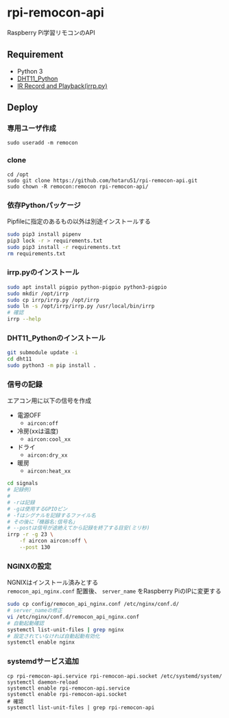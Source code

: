 # rpi-remocon-api

Raspberry Pi学習リモコンのAPI

## Requirement

* Python 3
* [DHT11_Python](https://github.com/szazo/DHT11_Python)
* [IR Record and Playback(irrp.py)](http://abyz.me.uk/rpi/pigpio/examples.html#Python_irrp_py)

## Deploy

### 専用ユーザ作成

```
sudo useradd -m remocon
```

### clone

```
cd /opt
sudo git clone https://github.com/hotaru51/rpi-remocon-api.git
sudo chown -R remocon:remocon rpi-remocon-api/
```

### 依存Pythonパッケージ

Pipfileに指定のあるもの以外は別途インストールする

```sh
sudo pip3 install pipenv
pip3 lock -r > requirements.txt
sudo pip3 install -r requirements.txt
rm requirements.txt
```

### irrp.pyのインストール

```sh
sudo apt install pigpio python-pigpio python3-pigpio
sudo mkdir /opt/irrp
sudo cp irrp/irrp.py /opt/irrp
sudo ln -s /opt/irrp/irrp.py /usr/local/bin/irrp
# 確認
irrp --help
```

### DHT11_Pythonのインストール

```sh
git submodule update -i
cd dht11
sudo python3 -m pip install .
```

### 信号の記録

エアコン用に以下の信号を作成

* 電源OFF
    * `aircon:off`
* 冷房(xxは温度)
    * `aircon:cool_xx`
* ドライ
    * `aircon:dry_xx`
* 暖房
    * `aircon:heat_xx`

```sh
cd signals
# 記録例)
#
# -rは記録
# -gは使用するGPIOピン
# -fはシグナルを記録するファイル名
# その後に「機器名:信号名」
# --postは信号が途絶えてから記録を終了する目安(ミリ秒)
irrp -r -g 23 \
    -f aircon aircon:off \
    --post 130
```

### NGINXの設定

NGNIXはインストール済みとする  
`remocon_api_nginx.conf` 配置後、 `server_name` をRaspberry PiのIPに変更する

```sh
sudo cp config/remocon_api_nginx.conf /etc/nginx/conf.d/
# server_nameの修正
vi /etc/nginx/conf.d/remocon_api_nginx.conf
# 自動起動確認
systemctl list-unit-files | grep nginx
# 設定されていなければ自動起動有効化
systemctl enable nginx
```

### systemdサービス追加

```
cp rpi-remocon-api.service rpi-remocon-api.socket /etc/systemd/system/
systemctl daemon-reload
systemctl enable rpi-remocon-api.service
systemctl enable rpi-remocon-api.socket
# 確認
systemctl list-unit-files | grep rpi-remocon-api
```
